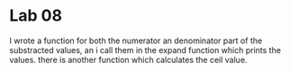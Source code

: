# Lab 08

I wrote a function for both the numerator an denominator part of the substracted values, an i call them in the expand function which prints the values.
there is another function which calculates the ceil value.


